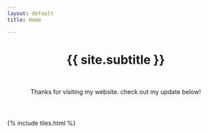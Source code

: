 ```yaml
---
layout: default
title: Home

---
```

<header> <div class="typewriter"> <h1>{{ site.subtitle }}</h1> </div><br /> <p> Thanks for visiting my website. check out my update below! 

</p>
</header>

{% include tiles.html %}